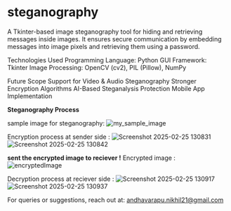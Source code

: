 # steganography
A Tkinter-based image steganography tool for hiding and retrieving messages inside images.
It ensures secure communication by embedding messages into image pixels and retrieving them using a password.

Technologies Used
  Programming Language: Python
  GUI Framework: Tkinter
  Image Processing: OpenCV (cv2), PIL (Pillow), NumPy

Future Scope
  Support for Video & Audio Steganography
  Stronger Encryption Algorithms
  AI-Based Steganalysis Protection
  Mobile App Implementation





**Steganography Process**

sample image for steganography:
        ![my_sample_image](https://github.com/user-attachments/assets/7b0b7409-2248-45f1-b835-eb4903c06b4a)


Encryption process at sender side :
       ![Screenshot 2025-02-25 130831](https://github.com/user-attachments/assets/20839813-f8c2-44a0-9aa2-30fe96347940)
       ![Screenshot 2025-02-25 130842](https://github.com/user-attachments/assets/8cf2a013-c078-47e3-ae20-5bcbd06e9004)


**sent the encrypted image to reciever !**
    Encrypted image : ![encryptedImage](https://github.com/user-attachments/assets/e3899191-1045-4820-a966-126f992f909f)


Decryption process at reciever side :
      ![Screenshot 2025-02-25 130917](https://github.com/user-attachments/assets/8ac600fd-e599-472f-8e67-474bc31ee17c)
      ![Screenshot 2025-02-25 130937](https://github.com/user-attachments/assets/7e76a21d-3c94-4982-b163-ec3f09ed9002)



For queries or suggestions, reach out at:
  andhavarapu.nikhil21@gmail.com
